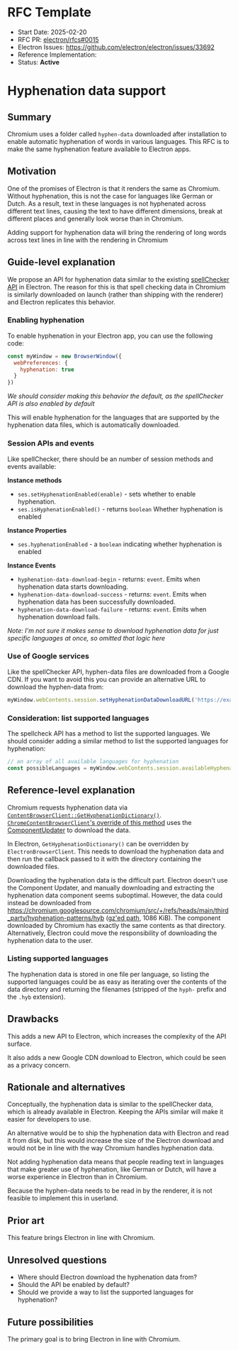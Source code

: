 # RFC Template

- Start Date: 2025-02-20
- RFC PR: [electron/rfcs#0015](https://github.com/electron/rfcs/pull/15)
- Electron Issues: https://github.com/electron/electron/issues/33692
- Reference Implementation: 
- Status: **Active**

# Hyphenation data support

## Summary

Chromium uses a folder called `hyphen-data` downloaded after installation to enable automatic hyphenation of words in various 
languages. This RFC is to make the same hyphenation feature available to Electron apps.

## Motivation

One of the promises of Electron is that it renders the same as Chromium. Without hyphenation, this is not the case for 
languages like German or Dutch. As a result, text in these languages is not hyphenated across different text lines, 
causing the text to have different dimensions, break at different places and generally look worse than in Chromium.

Adding support for hyphenation data will bring the rendering of long words across text lines in line with the rendering 
in Chromium

## Guide-level explanation

We propose an API for hyphenation data similar to the existing [spellChecker API](https://www.electronjs.org/docs/latest/tutorial/spellchecker) in Electron. The reason for this is that spell checking data in Chromium is similarly downloaded on launch (rather than shipping with the renderer) and Electron replicates this behavior.

### Enabling hyphenation

To enable hyphenation in your Electron app, you can use the following code:

```javascript
const myWindow = new BrowserWindow({
  webPreferences: {
    hyphenation: true
  }
})
```
_We should consider making this behavior the default, as the spellChecker API is also enabled by default_

This will enable hyphenation for the languages that are supported by the hyphenation data files, which is automatically downloaded.

### Session APIs and events

Like spellChecker, there should be an number of session methods and events available:

**Instance methods**

- `ses.setHyphenationEnabled(enable)` - sets whether to enable hyphenation.
- `ses.isHyphenationEnabled()` - returns `boolean` Whether hyphenation is enabled

**Instance Properties**

- `ses.hyphenationEnabled` - a `boolean` indicating whether hyphenation is enabled

**Instance Events**

- `hyphenation-data-download-begin` - returns: `event`. Emits when hyphenation data starts downloading.
- `hyphenation-data-download-success` - returns: `event`. Emits when hyphenation data has been successfully downloaded.
- `hyphenation-data-download-failure` - returns: `event`. Emits when hyphenation download fails.

_Note: I'm not sure it makes sense to download hyphenation data for just specific languages at once, so omitted that logic here_

### Use of Google services

Like the spellChecker API, hyphen-data files are downloaded from a Google CDN. If you want to avoid this you can provide an alternative URL to download the hyphen-data from: 
```javascript
myWindow.webContents.session.setHyphenationDataDownloadURL('https://example.com/hyphen-data/')
```


### Consideration: list supported languages

The spellcheck API has a method to list the supported languages. We should consider adding a similar method to list the supported languages for hyphenation:

```js
// an array of all available languages for hyphenation
const possibleLanguages = myWindow.webContents.session.availableHyphenationLanguages
```
 
## Reference-level explanation
<!-- This is the technical portion of the RFC. Explain the design in sufficient detail that:

- Its interaction with other features is clear.
- It is reasonably clear how the feature would be implemented.
- Corner cases are dissected by example.
- Any new dependencies on Chromium code are outlined. 

The section should return to the examples given in the previous section, and explain more fully how
the detailed proposal makes those examples work.

-->

Chromium requests hyphenation data via [`ContentBrowserClient::GetHyphenationDictionary()`](https://source.chromium.org/chromium/chromium/src/+/main:content/public/browser/content_browser_client.h;l=2818;drc=b0423977b6ed86291838e90231b036b68784aae3). [`ChromeContentBrowserClient`'s override of this method](https://source.chromium.org/chromium/chromium/src/+/main:chrome/browser/chrome_content_browser_client.cc;l=8168;drc=f667feb8a5c6f227b49328ce78a062acc4f81187) uses the [ComponentUpdater](https://source.chromium.org/chromium/chromium/src/+/main:components/component_updater/README.md) to download the data.

In Electron, `GetHyphenationDictionary()` can be overridden by `ElectronBrowserClient`. This needs to download the hyphenation data and then run the callback passed to it with the directory containing the downloaded files.

Downloading the hyphenation data is the difficult part. Electron doesn't use the Component Updater, and manually downloading and extracting the hyphenation data component seems suboptimal. However, the data could instead be downloaded from <https://chromium.googlesource.com/chromium/src/+/refs/heads/main/third_party/hyphenation-patterns/hyb> ([gz'ed path](https://chromium.googlesource.com/chromium/src/+archive/refs/heads/main/third_party/hyphenation-patterns/hyb.tar.gz), 1086 KiB). The component downloaded by Chromium has exactly the same contents as that directory. Alternatively, Electron could move the responsibility of downloading the hyphenation data to the user.

### Listing supported languages

The hyphenation data is stored in one file per language, so listing the supported languages could be as easy as iterating over the contents of the data directory and returning the filenames (stripped of the `hyph-` prefix and the `.hyb` extension).

## Drawbacks

This adds a new API to Electron, which increases the complexity of the API surface. 

It also adds a new Google CDN download to Electron, which could be seen as a privacy concern.

## Rationale and alternatives

Conceptually, the hyphenation data is similar to the spellChecker data, which is already available in Electron. Keeping the APIs similar will make it easier for developers to use. 

An alternative would be to ship the hyphenation data with Electron and read it from disk, but this would increase the size of the Electron download and would not be in line with the way Chromium handles hyphenation data.

Not adding hyphenation data means that people reading text in languages that make greater use of hyphenation, like German or Dutch, will have a worse experience in Electron than in Chromium.

Because the hyphen-data needs to be read in by the renderer, it is not feasible to implement this in userland.

## Prior art

This feature brings Electron in line with Chromium.

## Unresolved questions

- Where should Electron download the hyphenation data from?
- Should the API be enabled by default?
- Should we provide a way to list the supported languages for hyphenation?

## Future possibilities

The primary goal is to bring Electron in line with Chromium. 

